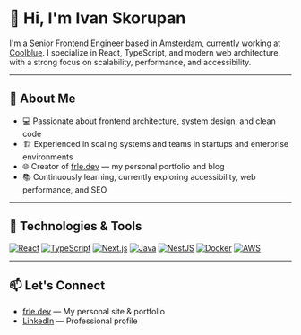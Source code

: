 # 👋 Hi, I'm Ivan Skorupan

I'm a Senior Frontend Engineer based in Amsterdam, currently working at [Coolblue](https://www.coolblue.nl). I specialize in React, TypeScript, and modern web architecture, with a strong focus on scalability, performance, and accessibility.

---

## 🚀 About Me

- 💻 Passionate about frontend architecture, system design, and clean code  
- 🏗️ Experienced in scaling systems and teams in startups and enterprise environments  
- 🌐 Creator of [frle.dev](https://frle.dev) — my personal portfolio and blog  
- 📚 Continuously learning, currently exploring accessibility, web performance, and SEO  

---

## 🔧 Technologies & Tools

[![React](https://img.shields.io/badge/React-20232A?style=for-the-badge&logo=react&logoColor=61DAFB)](https://react.dev/)
[![TypeScript](https://img.shields.io/badge/TypeScript-3178C6?style=for-the-badge&logo=typescript&logoColor=white)](https://www.typescriptlang.org/)
[![Next.js](https://img.shields.io/badge/Next.js-000000?style=for-the-badge&logo=next.js&logoColor=white)](https://nextjs.org/)
[![Java](https://img.shields.io/badge/Java-ED8B00?style=for-the-badge&logo=openjdk&logoColor=white)](https://www.oracle.com/java/)
[![NestJS](https://img.shields.io/badge/NestJS-E0234E?style=for-the-badge&logo=nestjs&logoColor=white)](https://nestjs.com/)
[![Docker](https://img.shields.io/badge/Docker-2496ED?style=for-the-badge&logo=docker&logoColor=white)](https://www.docker.com/)
[![AWS](https://img.shields.io/badge/AWS-232F3E?style=for-the-badge&logo=amazonaws&logoColor=white)](https://aws.amazon.com/)

---

## 📫 Let's Connect

- [frle.dev](https://frle.dev) — My personal site & portfolio  
- [LinkedIn](https://linkedin.com/in/ivanskorupan) — Professional profile
